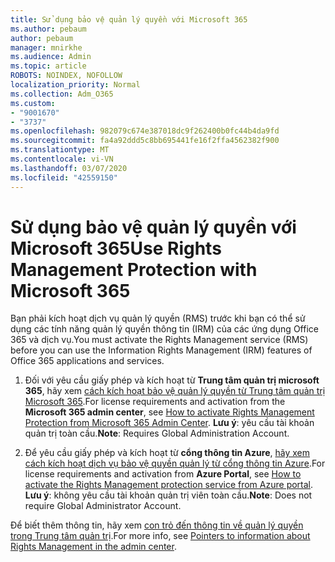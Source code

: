 ```yaml
---
title: Sử dụng bảo vệ quản lý quyền với Microsoft 365
ms.author: pebaum
author: pebaum
manager: mnirkhe
ms.audience: Admin
ms.topic: article
ROBOTS: NOINDEX, NOFOLLOW
localization_priority: Normal
ms.collection: Adm_O365
ms.custom:
- "9001670"
- "3737"
ms.openlocfilehash: 982079c674e387018dc9f262400b0fc44b4da9fd
ms.sourcegitcommit: fa4a92ddd5c8bb695441fe16f2ffa4562382f900
ms.translationtype: MT
ms.contentlocale: vi-VN
ms.lasthandoff: 03/07/2020
ms.locfileid: "42559150"
---
```

# <a name="use-rights-management-protection-with-microsoft-365"></a><span data-ttu-id="c8cf3-102">Sử dụng bảo vệ quản lý quyền với Microsoft 365</span><span class="sxs-lookup"><span data-stu-id="c8cf3-102">Use Rights Management Protection with Microsoft 365</span></span>

<span data-ttu-id="c8cf3-103">Bạn phải kích hoạt dịch vụ quản lý quyền (RMS) trước khi bạn có thể sử dụng các tính năng quản lý quyền thông tin (IRM) của các ứng dụng Office 365 và dịch vụ.</span><span class="sxs-lookup"><span data-stu-id="c8cf3-103">You must activate the Rights Management service (RMS) before you can use the Information Rights Management (IRM) features of Office 365 applications and services.</span></span>

1. <span data-ttu-id="c8cf3-104">Đối với yêu cầu giấy phép và kích hoạt từ **Trung tâm quản trị microsoft 365**, hãy xem [cách kích hoạt bảo vệ quản lý quyền từ Trung tâm quản trị Microsoft 365](https://docs.microsoft.com/azure/information-protection/activate-office365).</span><span class="sxs-lookup"><span data-stu-id="c8cf3-104">For license requirements and activation from the **Microsoft 365 admin center**, see [How to activate Rights Management Protection from Microsoft 365 Admin Center](https://docs.microsoft.com/azure/information-protection/activate-office365).</span></span> <span data-ttu-id="c8cf3-105">**Lưu ý**: yêu cầu tài khoản quản trị toàn cầu.</span><span class="sxs-lookup"><span data-stu-id="c8cf3-105">**Note**: Requires Global Administration Account.</span></span>

2. <span data-ttu-id="c8cf3-106">Để yêu cầu giấy phép và kích hoạt từ **cổng thông tin Azure**, [hãy xem cách kích hoạt dịch vụ bảo vệ quyền quản lý từ cổng thông tin Azure](https://docs.microsoft.com/azure/information-protection/activate-azure).</span><span class="sxs-lookup"><span data-stu-id="c8cf3-106">For license requirements and activation from **Azure Portal**, see [How to activate the Rights Management protection service from Azure portal](https://docs.microsoft.com/azure/information-protection/activate-azure).</span></span> <span data-ttu-id="c8cf3-107">**Lưu ý**: không yêu cầu tài khoản quản trị viên toàn cầu.</span><span class="sxs-lookup"><span data-stu-id="c8cf3-107">**Note**: Does not require Global Administrator Account.</span></span>
 

<span data-ttu-id="c8cf3-108">Để biết thêm thông tin, hãy xem [con trỏ đến thông tin về quản lý quyền trong Trung tâm quản trị](https://docs.microsoft.com/office365/enterprise/activate-rms-in-office-365).</span><span class="sxs-lookup"><span data-stu-id="c8cf3-108">For more info, see [Pointers to information about Rights Management in the admin center](https://docs.microsoft.com/office365/enterprise/activate-rms-in-office-365).</span></span>
